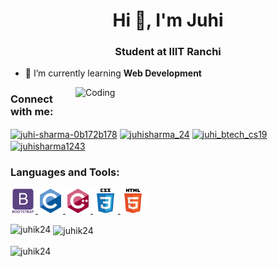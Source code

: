 <h1 align="center">Hi 👋, I'm Juhi</h1>
<h3 align="center">Student at IIIT Ranchi</h3>

- 🌱 I’m currently learning **Web Development**

<img align="right" alt="Coding" width="400" src="https://cdn.dribbble.com/users/2155131/screenshots/6232420/girl_4x.jpg?compress=1&resize=1000x750">

<h3 align="left">Connect with me:</h3>
<p align="left">
<a href="https://linkedin.com/in/juhi-sharma-0b172b178" target="blank"><img align="center" src="https://cdn.jsdelivr.net/npm/simple-icons@3.0.1/icons/linkedin.svg" alt="juhi-sharma-0b172b178" height="30" width="40" /></a>
<a href="https://instagram.com/juhisharma_24" target="blank"><img align="center" src="https://cdn.jsdelivr.net/npm/simple-icons@3.0.1/icons/instagram.svg" alt="juhisharma_24" height="30" width="40" /></a>
<a href="https://www.hackerrank.com/juhi_btech_cs19" target="blank"><img align="center" src="https://cdn.jsdelivr.net/npm/simple-icons@3.0.1/icons/hackerrank.svg" alt="juhi_btech_cs19" height="30" width="40" /></a>
<a href="https://auth.geeksforgeeks.org/user/juhisharma1243" target="blank"><img align="center" src="https://cdn.jsdelivr.net/npm/simple-icons@3.0.1/icons/geeksforgeeks.svg" alt="juhisharma1243" height="30" width="40" /></a>
</p>

<h3 align="left">Languages and Tools:</h3>
<p align="left"> <a href="https://getbootstrap.com" target="_blank"> <img src="https://raw.githubusercontent.com/devicons/devicon/master/icons/bootstrap/bootstrap-plain-wordmark.svg" alt="bootstrap" width="40" height="40"/> </a> <a href="https://www.cprogramming.com/" target="_blank"> <img src="https://raw.githubusercontent.com/devicons/devicon/master/icons/c/c-original.svg" alt="c" width="40" height="40"/> </a> <a href="https://www.w3schools.com/cpp/" target="_blank"> <img src="https://raw.githubusercontent.com/devicons/devicon/master/icons/cplusplus/cplusplus-original.svg" alt="cplusplus" width="40" height="40"/> </a> <a href="https://www.w3schools.com/css/" target="_blank"> <img src="https://raw.githubusercontent.com/devicons/devicon/master/icons/css3/css3-original-wordmark.svg" alt="css3" width="40" height="40"/> </a> <a href="https://www.w3.org/html/" target="_blank"> <img src="https://raw.githubusercontent.com/devicons/devicon/master/icons/html5/html5-original-wordmark.svg" alt="html5" width="40" height="40"/> </a> </p>

<p><img align="left" src="https://github-readme-stats.vercel.app/api/top-langs?username=juhik24&show_icons=true&locale=en&layout=compact" alt="juhik24" /></p>

<p>&nbsp;<img align="center" src="https://github-readme-stats.vercel.app/api?username=juhik24&show_icons=true&locale=en" alt="juhik24" /></p>

<p><img align="center" src="https://github-readme-streak-stats.herokuapp.com/?user=juhik24&" alt="juhik24" /></p>
